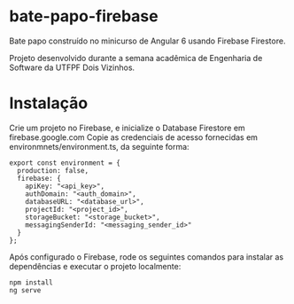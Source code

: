 # bate-papo-firebase

Bate papo construído no minicurso de Angular 6 usando Firebase Firestore.

Projeto desenvolvido durante a semana acadêmica de Engenharia de Software da UTFPF Dois Vizinhos.


# Instalação
Crie um projeto no Firebase, e inicialize o Database Firestore em firebase.google.com
Copie as credenciais de acesso fornecidas em environmnets/environment.ts, da seguinte forma:

```
export const environment = {
  production: false,
  firebase: {
    apiKey: "<api_key>",
    authDomain: "<auth_domain>",
    databaseURL: "<database_url>",
    projectId: "<project_id>",
    storageBucket: "<storage_bucket>",
    messagingSenderId: "<messaging_sender_id>"
  }
};
```

Após configurado o Firebase, rode os seguintes comandos para instalar as dependências e executar o projeto localmente:

```
npm install
ng serve
```
